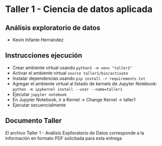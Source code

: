 # **Taller 1 - Ciencia de datos aplicada**
## **Análisis exploratorio de datos**

* Kevin Infante Hernández

## **Instrucciones ejecución**
* Crear ambiente virtual usando
`python3 -m venv "taller1"`
* Activar el ambiente virtual
`source taller1/bin/activate`
* Instalar dependencias usando
`pip install -r requirements.txt`
* Agregar el ambiente virtual al listado de kernels de Jupyter Notebook:
`python -m ipykernel install --user --name=taller1`
* Ejecutar
`jupyter notebook`
* En Jupyter Notebook, ir a Kernel -> Change Kernel -> taller1
* Ejecutar secuencialmente

## **Documento Taller**
El archivo Taller 1 - Análisis Explloratorio de Datos corresponde a la información en formato PDF solicitada para esta entrega
